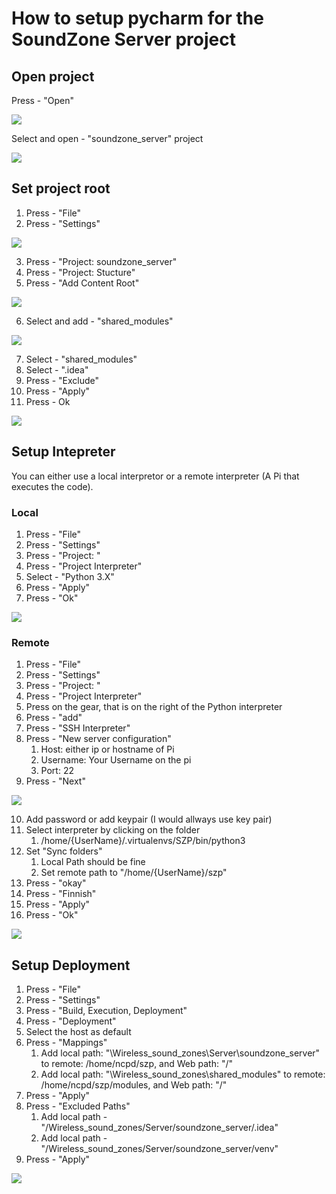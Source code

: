 # How to setup pycharm for the SoundZone Server project

## Open project

Press - "Open"

![](photos/welcome.png)

Select and open - "soundzone_server" project

![](photos/server_project.png)

## Set project root

1. Press - "File"
2. Press - "Settings"

![](photos/open_settings.png)

3. Press - "Project: soundzone_server"
4. Press - "Project: Stucture"
5. Press - "Add Content Root"

![](photos/add_content_root.png)

6. Select and add - "shared_modules"

![](photos/add_shared_modules.png)

7. Select - "shared_modules"
8. Select - ".idea"
9. Press - "Exclude"
10. Press - "Apply"
11. Press - Ok

![](photos/exclude_idea.png)

## Setup Intepreter

You can either use a local interpretor or a remote interpreter (A Pi that executes the code).

### Local

1. Press - "File"
2. Press - "Settings"
3. Press - "Project: "
4. Press - "Project Interpreter"
5. Select - "Python 3.X"
6. Press - "Apply"
7. Press - "Ok"

![](photos/local_interpreter.png)

### Remote

1. Press - "File"
2. Press - "Settings"
3. Press - "Project: "
4. Press - "Project Interpreter"
5. Press on the gear, that is on the right of the Python interpreter
6. Press - "add"
7. Press - "SSH Interpreter"
8. Press - "New server configuration"
    1. Host: either ip or hostname of Pi
    2. Username: Your Username on the pi
    3. Port: 22
9. Press - "Next"


![](photos/ssh_interpreter.png)

10. Add password or add keypair (I would allways use key pair)
11. Select interpreter by clicking on the folder
    1. /home/{UserName}/.virtualenvs/SZP/bin/python3
12. Set "Sync folders"
    1. Local Path should be fine
    2. Set remote path to "/home/{UserName}/szp"
13. Press - "okay"
14. Press - "Finnish"
15. Press - "Apply"
16. Press - "Ok"

![](photos/sync_folders.png)

## Setup Deployment

1. Press - "File"
2. Press - "Settings"
3. Press - "Build, Execution, Deployment"
4. Press - "Deployment"
5. Select the host as default
6. Press - "Mappings"
    1. Add local path: "\Wireless_sound_zones\Server\soundzone_server" to remote: /home/ncpd/szp, and Web path: "/"
    2. Add local path: "\Wireless_sound_zones\shared_modules" to  remote: /home/ncpd/szp/modules, and Web path: "/"
7. Press - "Apply"
8. Press - "Excluded Paths"
    1. Add local path - "/Wireless_sound_zones/Server/soundzone_server/.idea"
    2. Add local path - "/Wireless_sound_zones/Server/soundzone_server/venv"
9. Press - "Apply"

![](photos/deployment_mappings.png)